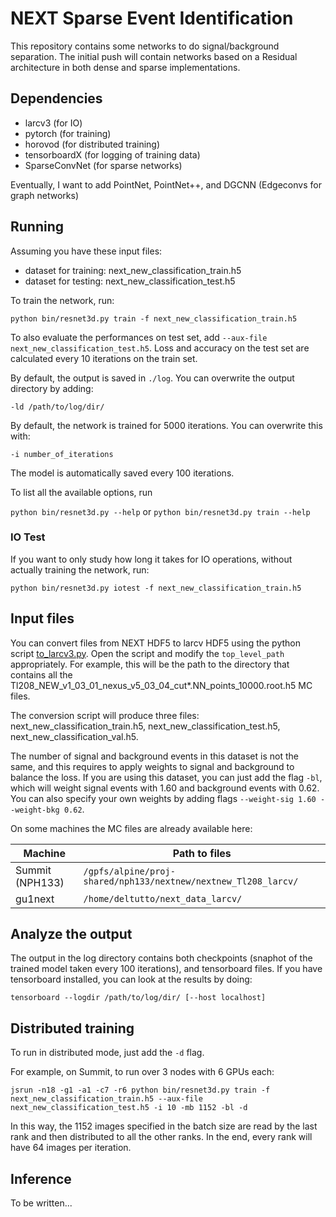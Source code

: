 # NEXT Sparse Event Identification

This repository contains some networks to do signal/background separation.  The initial push will contain networks based on a Residual architecture in both dense and sparse implementations.


## Dependencies
 - larcv3 (for IO)
 - pytorch (for training)
 - horovod (for distributed training)
 - tensorboardX (for logging of training data)
 - SparseConvNet (for sparse networks)

Eventually, I want to add PointNet, PointNet++, and DGCNN (Edgeconvs for graph networks)


## Running

Assuming you have these input files:
 - dataset for training: next_new_classification_train.h5
 - dataset for testing: next_new_classification_test.h5
 
To train the network, run:

`python bin/resnet3d.py train -f next_new_classification_train.h5`

To also evaluate the performances on test set, add `--aux-file next_new_classification_test.h5`. Loss and accuracy on the test set are calculated every 10 iterations on the train set.

By default, the output is saved in `./log`. You can overwrite the output directory by adding:

`-ld /path/to/log/dir/`

By default, the network is trained for 5000 iterations. You can overwrite this with:

`-i number_of_iterations`

The model is automatically saved every 100 iterations.

To list all the available options, run 

`python bin/resnet3d.py --help` or `python bin/resnet3d.py train --help`

### IO Test

If you want to only study how long it takes for IO operations, without actually training the network, run:

`python bin/resnet3d.py iotest -f next_new_classification_train.h5`


## Input files

You can convert files from NEXT HDF5 to larcv HDF5 using the python script [to_larcv3.py](to_larcv3.py). 
Open the script and modify the `top_level_path` appropriately. For example, this will be the path to the directory that contains all the Tl208_NEW_v1_03_01_nexus_v5_03_04_cut*.NN_points_10000.root.h5 MC files.

The conversion script will produce three files: next_new_classification_train.h5, next_new_classification_test.h5, next_new_classification_val.h5.

The number of signal and background events in this dataset is not the same, and this requires to apply weights to signal and background to balance the loss. If you are using this dataset, you can just add the flag `-bl`, which will weight signal events with 1.60 and background events with 0.62. You can also specify your own weights by adding flags `--weight-sig 1.60 --weight-bkg 0.62`. 

On some machines the MC files are already available here:

| Machine         | Path to files  |
| ----------------|-------------|
| Summit (NPH133) | `/gpfs/alpine/proj-shared/nph133/nextnew/nextnew_Tl208_larcv/` |
| gu1next         | `/home/deltutto/next_data_larcv/`    |


## Analyze the output

The output in the log directory contains both checkpoints (snaphot of the trained model taken every 100 iterations), and tensorboard files. If you have tensorboard installed, you can look at the results by doing:

`tensorboard --logdir /path/to/log/dir/ [--host localhost]`


## Distributed training

To run in distributed mode, just add the `-d` flag.

For example, on Summit, to run over 3 nodes with 6 GPUs each:

`jsrun -n18 -g1 -a1 -c7 -r6 python bin/resnet3d.py train -f next_new_classification_train.h5 --aux-file next_new_classification_test.h5 -i 10 -mb 1152 -bl -d`

In this way, the 1152 images specified in the batch size are read by the last rank and then distributed to all the other ranks. In the end, every rank will have 64 images per iteration.

## Inference

To be written...



